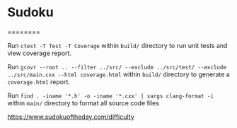 # Sudoku
========

Run `ctest -T Test -T Coverage` within `build/` directory to run unit tests and view coverage report.

Run `gcovr --root .. --filter ../src/ --exclude ../src/test/ --exclude ../src/main.cxx --html coverage.html` within `build/` directory to generate a `coverage.html` report.

Run `find . -iname '*.h' -o -iname '*.cxx' | xargs clang-format -i` within `main/` directory to format all source code files

https://www.sudokuoftheday.com/difficulty